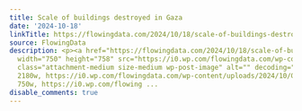 ```yaml
---
title: Scale of buildings destroyed in Gaza
date: '2024-10-18'
linkTitle: https://flowingdata.com/2024/10/18/scale-of-buildings-destroyed-in-gaza/
source: FlowingData
description: <p><a href="https://flowingdata.com/2024/10/18/scale-of-buildings-destroyed-in-gaza/"><img
  width="750" height="758" src="https://i0.wp.com/flowingdata.com/wp-content/uploads/2024/10/Gaza-in-rubble.png?fit=750%2C758&amp;quality=100&amp;ssl=1"
  class="attachment-medium size-medium wp-post-image" alt="" decoding="async" srcset="https://i0.wp.com/flowingdata.com/wp-content/uploads/2024/10/Gaza-in-rubble.png?w=2180&amp;quality=100&amp;ssl=1
  2180w, https://i0.wp.com/flowingdata.com/wp-content/uploads/2024/10/Gaza-in-rubble.png?resize=750%2C758&amp;quality=100&amp;ssl=1
  750w, https://i0.wp.com/flowing ...
disable_comments: true
---
```

<p><a href="https://flowingdata.com/2024/10/18/scale-of-buildings-destroyed-in-gaza/"><img width="750" height="758" src="https://i0.wp.com/flowingdata.com/wp-content/uploads/2024/10/Gaza-in-rubble.png?fit=750%2C758&amp;quality=100&amp;ssl=1" class="attachment-medium size-medium wp-post-image" alt="" decoding="async" srcset="https://i0.wp.com/flowingdata.com/wp-content/uploads/2024/10/Gaza-in-rubble.png?w=2180&amp;quality=100&amp;ssl=1 2180w, https://i0.wp.com/flowingdata.com/wp-content/uploads/2024/10/Gaza-in-rubble.png?resize=750%2C758&amp;quality=100&amp;ssl=1 750w, https://i0.wp.com/flowing ...